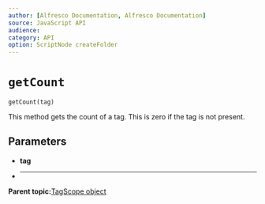 ```yaml
---
author: [Alfresco Documentation, Alfresco Documentation]
source: JavaScript API
audience: 
category: API
option: ScriptNode createFolder
---
```


# `getCount`

`getCount(tag)`

This method gets the count of a tag. This is zero if the tag is not present.

## Parameters

-   **tag**
-   ****

**Parent topic:**[TagScope object](../references/API-JS-tagScope.md)

